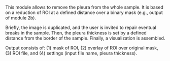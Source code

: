 This module allows to remove the pleura from the whole sample. It is based on a reduction of ROI at a defined distance over a binary mask (e.g., output of module 2b).

Briefly, the image is duplicated, and the user is invited to repair eventual breaks in the sample. Then, the pleura thickness is set by a defined distance from the border of the sample. Finally, a visualization is assembled.

Output consists of: (1) mask of ROI, (2) overlay of ROI over original mask, (3) ROI file, and (4) settings (input file name, pleura thickness).
